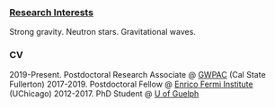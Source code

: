 ### [Research Interests](https://scholar.google.com/citations?user=aS1a3oEAAAAJ&hl=en&oi=ao)

Strong gravity. Neutron stars. Gravitational waves.

### CV

2019-Present. Postdoctoral Research Associate @ [GWPAC](https://physics.fullerton.edu/gwpac/) (Cal State Fullerton)
2017-2019. Postdoctoral Fellow @ [Enrico Fermi Institute](https://efi.uchicago.edu/) (UChicago)
2012-2017. PhD Student @ [U of Guelph](https://www.physics.uoguelph.ca/)
